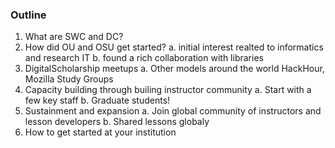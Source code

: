### Outline

1. What are SWC and DC?
2. How did OU and OSU get started?
    a. initial interest realted to informatics and research IT
    b. found a rich collaboration with libraries
3. DigitalScholarship meetups 
    a. Other models around the world HackHour, Mozilla Study Groups
4. Capacity building through builing instructor community
    a. Start with a few key staff
    b. Graduate students!
5. Sustainment and expansion
    a. Join global community of instructors and lesson developers
    b. Shared lessons globaly
6. How to get started at your institution



